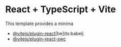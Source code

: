 # React + TypeScript + Vite
This template provides a minima
- [@vitejs/plugin-react](https://github.com/vitejs/vite-plugin-react/blobmain/packgesplgn-ct/E)[be](ts:babelj
- [@vitejs/plugin-react-swc](https://github.com/vitejs/vite-plugin-react-swc) 
